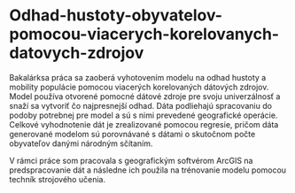 # Odhad-hustoty-obyvatelov-pomocou-viacerych-korelovanych-datovych-zdrojov

Bakalárksa práca sa zaoberá vyhotovením modelu na odhad hustoty a mobility populácie pomocou viacerých korelovaných dátových zdrojov. Model používa otvorené
pomocné dátové zdroje pre svoju univerzálnosť a snaží sa vytvoriť čo najpresnejší odhad. Dáta podliehajú spracovaniu do podoby potrebnej pre model a sú s
nimi prevedené geografické operácie. Celkové vyhodnotenie dát je zrealizované pomocou regresie, pričom dáta generované modelom sú porovnávané s dátami
o skutočnom počte obyvateľov danými národným sčítaním. 

V rámci práce som pracovala s geografickým softvérom ArcGIS na predspracovanie dát a následne ich použila na trénovanie modelu pomocou techník strojového učenia.
